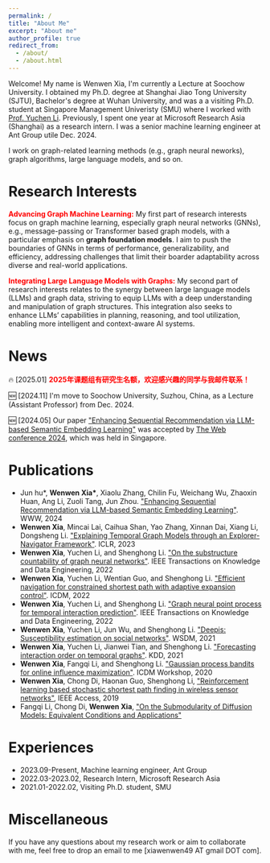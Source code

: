 ```yaml
---
permalink: /
title: "About Me"
excerpt: "About me"
author_profile: true
redirect_from: 
  - /about/
  - /about.html
---
```


Welcome! My name is Wenwen Xia, I'm currently a Lecture at Soochow University. I obtained my Ph.D. degree at Shanghai Jiao Tong University (SJTU), Bachelor's degree at Wuhan University, and was a a visiting Ph.D. student at Singapore Management Univeristy (SMU) where I worked with [Prof. Yuchen Li](https://yuchenli.net/). 
Previously, I spent one year at Microsoft Research Asia (Shanghai) as a research intern.
I was a senior machine learning engineer at Ant Group utile Dec. 2024.

I work on graph-related learning methods (e.g., graph neural neworks), graph algorithms, large language models, and so on.

# Research Interests
<strong style="color: red;">Advancing Graph Machine Learning:</strong> 
My first part of research interests focus on graph machine learning, especially graph neural networks (GNNs), e.g., message-passing or Transformer based graph models, with a particular emphasis on **graph foundation models**. 
I aim to push the boundaries of GNNs in terms of performance, generalizability, and efficiency, addressing challenges that limit their boarder adaptability across diverse and real-world applications.

[//]: # (<strong style="color: red;">Graph Algorithm:</strong> Graph neural networks, related to graph transformer, graph foundation model and graph-oriented algorithms.)

<strong style="color: red;">Integrating Large Language Models with Graphs:</strong> 
My second part of research interests relates to the synergy between large language models (LLMs) and graph data, striving to equip LLMs with a deep understanding and manipulation of graph structures. 
This integration also seeks to enhance LLMs’ capabilities in planning, reasoning, and tool utilization, enabling more intelligent and context-aware AI systems.

[//]: # (<strong style="color: red;">Research direction 3:</strong> xxx)

# News
🔥 [2025.01] <strong style="color: red;">2025年课题组有研究生名额，欢迎感兴趣的同学与我邮件联系！</strong>

🆕 [2024.11] I'm move to Soochow University, Suzhou, China, as a Lecture (Assistant Professor) from Dec. 2024.

🆕 [2024.05] Our paper ["Enhancing Sequential Recommendation via LLM-based Semantic
Embedding Learning"](https://dl.acm.org/doi/pdf/10.1145/3589335.3648307) was accepted by [The Web conference 2024](https://www2024.thewebconf.org/), which was held in Singapore.

# Publications
- Jun hu\*, **Wenwen Xia\***, Xiaolu Zhang, Chilin Fu, Weichang Wu, Zhaoxin Huan, Ang Li, Zuoli Tang, Jun Zhou. ["Enhancing Sequential Recommendation via LLM-based Semantic
Embedding Learning"](https://dl.acm.org/doi/pdf/10.1145/3589335.3648307). WWW, 2024
- **Wenwen Xia**, Mincai Lai, Caihua Shan, Yao Zhang, Xinnan Dai, Xiang Li, Dongsheng Li. ["Explaining Temporal Graph Models through an Explorer-Navigator Framework"](https://openreview.net/pdf?id=BR_ZhvcYbGJ). ICLR, 2023
- **Wenwen Xia**, Yuchen Li, and Shenghong Li. ["On the substructure countability of graph neural networks"](https://ieeexplore.ieee.org/document/9961144). IEEE Transactions on Knowledge and Data Engineering, 2022
- **Wenwen Xia**, Yuchen Li, Wentian Guo, and Shenghong Li. ["Efficient navigation for constrained shortest path with adaptive expansion control"](https://ieeexplore.ieee.org/document/10027636). ICDM, 2022
- **Wenwen Xia**, Yuchen Li, and Shenghong Li. ["Graph neural point process for temporal interaction prediction"](https://ieeexplore.ieee.org/document/9709121). IEEE Transactions on Knowledge and Data Engineering, 2022
- **Wenwen Xia**, Yuchen Li, Jun Wu, and Shenghong Li. ["Deepis: Susceptibility estimation on social networks"](https://dl.acm.org/doi/10.1145/3437963.3441829). WSDM, 2021
- **Wenwen Xia**, Yuchen Li, Jianwei Tian, and Shenghong Li. ["Forecasting interaction order on temporal graphs"](https://dl.acm.org/doi/10.1145/3447548.3467341). KDD, 2021
- **Wenwen Xia**, Fangqi Li, and Shenghong Li. ["Gaussian process bandits for online influence maximization"](). ICDM Workshop, 2020
- **Wenwen Xia**, Chong Di, Haonan Guo, Shenghong Li, ["Reinforcement learning based stochastic shortest path finding in wireless sensor networks"](https://ieeexplore.ieee.org/abstract/document/8886484/), IEEE Access, 2019
- Fangqi Li, Chong Di, **Wenwen Xia**, ["On the Submodularity of Diffusion Models: Equivalent Conditions and Applications"](https://arxiv.org/abs/2002.00845)

# Experiences
- 2023.09-Present, Machine learning engineer, Ant Group
- 2022.03-2023.02, Research Intern, Microsoft Research Asia
- 2021.01-2022.02, Visiting Ph.D. student, SMU

# Miscellaneous
If you have any questions about my research work or aim to collaborate with me, feel free to drop an email to me [xiawenwen49 AT gmail DOT com].
<!-- The main configuration file for the site is in the base directory in [_config.yml](https://github.com/academicpages/academicpages.github.io/blob/master/_config.yml), which defines the content in the sidebars and other site-wide features. You will need to replace the default variables with ones about yourself and your site's github repository. The configuration file for the top menu is in [_data/navigation.yml](https://github.com/academicpages/academicpages.github.io/blob/master/_data/navigation.yml). For example, if you don't have a portfolio or blog posts, you can remove those items from that navigation.yml file to remove them from the header.  -->

<!-- Create content & metadata
------
For site content, there is one markdown file for each type of content, which are stored in directories like _publications, _talks, _posts, _teaching, or _pages. For example, each talk is a markdown file in the [_talks directory](https://github.com/academicpages/academicpages.github.io/tree/master/_talks). At the top of each markdown file is structured data in YAML about the talk, which the theme will parse to do lots of cool stuff. The same structured data about a talk is used to generate the list of talks on the [Talks page](https://academicpages.github.io/talks), each [individual page](https://academicpages.github.io/talks/2012-03-01-talk-1) for specific talks, the talks section for the [CV page](https://academicpages.github.io/cv), and the [map of places you've given a talk](https://academicpages.github.io/talkmap.html) (if you run this [python file](https://github.com/academicpages/academicpages.github.io/blob/master/talkmap.py) or [Jupyter notebook](https://github.com/academicpages/academicpages.github.io/blob/master/talkmap.ipynb), which creates the HTML for the map based on the contents of the _talks directory). -->

<!-- **Markdown generator**

I have also created [a set of Jupyter notebooks](https://github.com/academicpages/academicpages.github.io/tree/master/markdown_generator
) that converts a CSV containing structured data about talks or presentations into individual markdown files that will be properly formatted for the academicpages template. The sample CSVs in that directory are the ones I used to create my own personal website at stuartgeiger.com. My usual workflow is that I keep a spreadsheet of my publications and talks, then run the code in these notebooks to generate the markdown files, then commit and push them to the GitHub repository.

How to edit your site's GitHub repository
------
Many people use a git client to create files on their local computer and then push them to GitHub's servers. If you are not familiar with git, you can directly edit these configuration and markdown files directly in the github.com interface. Navigate to a file (like [this one](https://github.com/academicpages/academicpages.github.io/blob/master/_talks/2012-03-01-talk-1.md) and click the pencil icon in the top right of the content preview (to the right of the "Raw | Blame | History" buttons). You can delete a file by clicking the trashcan icon to the right of the pencil icon. You can also create new files or upload files by navigating to a directory and clicking the "Create new file" or "Upload files" buttons. 

Example: editing a markdown file for a talk
![Editing a markdown file for a talk](/images/editing-talk.png)

For more info
------
More info about configuring academicpages can be found in [the guide](https://academicpages.github.io/markdown/). The [guides for the Minimal Mistakes theme](https://mmistakes.github.io/minimal-mistakes/docs/configuration/) (which this theme was forked from) might also be helpful. -->
